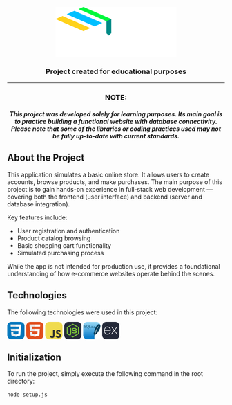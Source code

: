 <p align="center"><img align="center" width="280" src="./github/logo.svg"/></p>
<h3 align="center">Project created for educational purposes</h3>
<hr>

<h3 align="center"><b>NOTE:</b></h3>
<h4 align="center"><i>This project was developed solely for learning purposes. Its main goal is to practice building a functional website with database connectivity. Please note that some of the libraries or coding practices used may not be fully up-to-date with current standards.</i></h4>

## About the Project

This application simulates a basic online store. It allows users to create accounts, browse products, and make purchases. The main purpose of this project is to gain hands-on experience in full-stack web development — covering both the frontend (user interface) and backend (server and database integration).

Key features include:
- User registration and authentication
- Product catalog browsing
- Basic shopping cart functionality
- Simulated purchasing process

While the app is not intended for production use, it provides a foundational understanding of how e-commerce websites operate behind the scenes.

## Technologies

The following technologies were used in this project:

<p align="left">
<img align="center" width="40" src="./github/icons/CSS.svg"/> 
<img align="center" width="40" src="./github/icons/HTML.svg"/> 
<img align="center" width="40" src="./github/icons/JavaScript.svg"/> 
<img align="center" width="40" src="./github/icons/NodeJS-Dark.svg"/> 
<img align="center" width="40" src="./github/icons/SQLite.svg"/> 
<img align="center" width="40" src="./github/icons/ExpressJS-Dark.svg"/>
</p>

## Initialization

To run the project, simply execute the following command in the root directory:

```
node setup.js
```